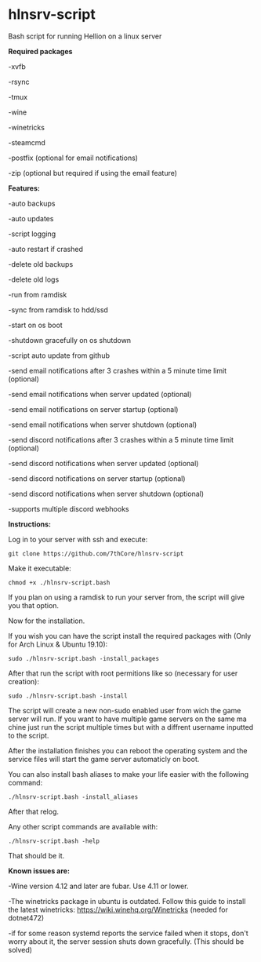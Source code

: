 # hlnsrv-script
Bash script for running Hellion on a linux server

**Required packages**

-xvfb

-rsync

-tmux

-wine

-winetricks

-steamcmd

-postfix (optional for email notifications)

-zip (optional but required if using the email feature)

**Features:**

-auto backups

-auto updates

-script logging

-auto restart if crashed

-delete old backups

-delete old logs

-run from ramdisk

-sync from ramdisk to hdd/ssd

-start on os boot

-shutdown gracefully on os shutdown

-script auto update from github

-send email notifications after 3 crashes within a 5 minute time limit (optional)

-send email notifications when server updated (optional)

-send email notifications on server startup (optional)

-send email notifications when server shutdown (optional)

-send discord notifications after 3 crashes within a 5 minute time limit (optional)

-send discord notifications when server updated (optional)

-send discord notifications on server startup (optional)

-send discord notifications when server shutdown (optional)

-supports multiple discord webhooks

**Instructions:**

Log in to your server with ssh and execute:

```git clone https://github.com/7thCore/hlnsrv-script```

Make it executable:

```chmod +x ./hlnsrv-script.bash```

If you plan on using a ramdisk to run your server from, the script will give you that option.

Now for the installation.

If you wish you can have the script install the required packages with (Only for Arch Linux & Ubuntu 19.10):

```sudo ./hlnsrv-script.bash -install_packages```

After that run the script with root permitions like so (necessary for user creation):

```sudo ./hlnsrv-script.bash -install```

The script will create a new non-sudo enabled user from wich the game server will run. If you want to have multiple game servers on the same ma
chine just run the script multiple times but with a diffrent username inputted to the script.

After the installation finishes you can reboot the operating system and the service files will start the game server automaticly on boot.

You can also install bash aliases to make your life easier with the following command:

```./hlnsrv-script.bash -install_aliases```

After that relog.

Any other script commands are available with:

```./hlnsrv-script.bash -help```

That should be it.

**Known issues are:**

-Wine version 4.12 and later are fubar. Use 4.11 or lower.

-The winetricks package in ubuntu is outdated. Follow this guide to install the latest winetricks: https://wiki.winehq.org/Winetricks (needed for dotnet472)

-if for some reason systemd reports the service failed when it stops, don't worry about it, the server session shuts down gracefully. (This should be solved)
